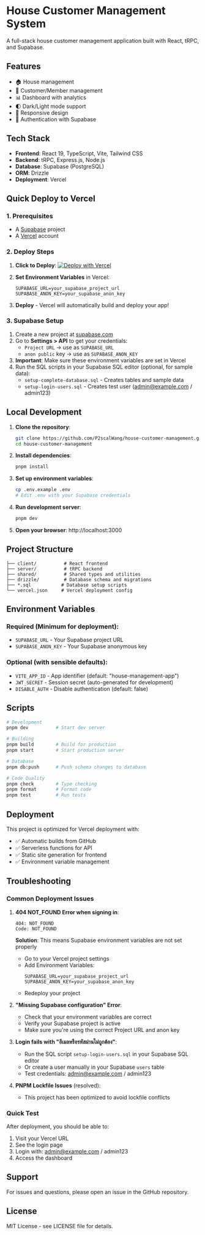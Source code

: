 # House Customer Management System

A full-stack house customer management application built with React, tRPC, and Supabase.

## Features

- 🏠 House management
- 👥 Customer/Member management  
- 📊 Dashboard with analytics
- 🌓 Dark/Light mode support
- 📱 Responsive design
- 🔐 Authentication with Supabase

## Tech Stack

- **Frontend**: React 19, TypeScript, Vite, Tailwind CSS
- **Backend**: tRPC, Express.js, Node.js
- **Database**: Supabase (PostgreSQL)
- **ORM**: Drizzle
- **Deployment**: Vercel

## Quick Deploy to Vercel

### 1. Prerequisites
- A [Supabase](https://supabase.com) project
- A [Vercel](https://vercel.com) account

### 2. Deploy Steps

1. **Click to Deploy**:
   [![Deploy with Vercel](https://vercel.com/button)](https://vercel.com/new/clone?repository-url=https://github.com/P2scalWang/house-customer-management)

2. **Set Environment Variables** in Vercel:
   ```
   SUPABASE_URL=your_supabase_project_url
   SUPABASE_ANON_KEY=your_supabase_anon_key
   ```

3. **Deploy** - Vercel will automatically build and deploy your app!

### 3. Supabase Setup

1. Create a new project at [supabase.com](https://supabase.com)
2. Go to **Settings > API** to get your credentials:
   - `Project URL` → use as `SUPABASE_URL`
   - `anon public` key → use as `SUPABASE_ANON_KEY`
3. **Important**: Make sure these environment variables are set in Vercel
4. Run the SQL scripts in your Supabase SQL editor (optional, for sample data):
   - `setup-complete-database.sql` - Creates tables and sample data
   - `setup-login-users.sql` - Creates test user (admin@example.com / admin123)

## Local Development

1. **Clone the repository**:
   ```bash
   git clone https://github.com/P2scalWang/house-customer-management.git
   cd house-customer-management
   ```

2. **Install dependencies**:
   ```bash
   pnpm install
   ```

3. **Set up environment variables**:
   ```bash
   cp .env.example .env
   # Edit .env with your Supabase credentials
   ```

4. **Run development server**:
   ```bash
   pnpm dev
   ```

5. **Open your browser**: http://localhost:3000

## Project Structure

```
├── client/          # React frontend
├── server/          # tRPC backend
├── shared/          # Shared types and utilities  
├── drizzle/         # Database schema and migrations
├── *.sql           # Database setup scripts
└── vercel.json     # Vercel deployment config
```

## Environment Variables

### Required (Minimum for deployment):
- `SUPABASE_URL` - Your Supabase project URL
- `SUPABASE_ANON_KEY` - Your Supabase anonymous key

### Optional (with sensible defaults):
- `VITE_APP_ID` - App identifier (default: "house-management-app")
- `JWT_SECRET` - Session secret (auto-generated for development)
- `DISABLE_AUTH` - Disable authentication (default: false)

## Scripts

```bash
# Development
pnpm dev          # Start dev server

# Building
pnpm build        # Build for production
pnpm start        # Start production server

# Database
pnpm db:push      # Push schema changes to database

# Code Quality  
pnpm check        # Type checking
pnpm format       # Format code
pnpm test         # Run tests
```

## Deployment

This project is optimized for Vercel deployment with:
- ✅ Automatic builds from GitHub
- ✅ Serverless functions for API
- ✅ Static site generation for frontend
- ✅ Environment variable management

## Troubleshooting

### Common Deployment Issues

1. **404 NOT_FOUND Error when signing in**:
   ```
   404: NOT_FOUND
   Code: NOT_FOUND
   ```
   **Solution**: This means Supabase environment variables are not set properly
   - Go to your Vercel project settings
   - Add Environment Variables:
     ```
     SUPABASE_URL=your_supabase_project_url
     SUPABASE_ANON_KEY=your_supabase_anon_key
     ```
   - Redeploy your project

2. **"Missing Supabase configuration" Error**:
   - Check that your environment variables are correct
   - Verify your Supabase project is active
   - Make sure you're using the correct Project URL and anon key

3. **Login fails with "อีเมลหรือรหัสผ่านไม่ถูกต้อง"**:
   - Run the SQL script `setup-login-users.sql` in your Supabase SQL editor
   - Or create a user manually in your Supabase `users` table
   - Test credentials: admin@example.com / admin123

4. **PNPM Lockfile Issues** (resolved):
   - This project has been optimized to avoid lockfile conflicts

### Quick Test

After deployment, you should be able to:
1. Visit your Vercel URL
2. See the login page
3. Login with: admin@example.com / admin123
4. Access the dashboard

## Support

For issues and questions, please open an issue in the GitHub repository.

## License

MIT License - see LICENSE file for details.